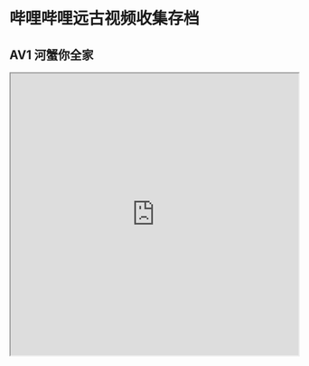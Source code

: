 # 哔哩哔哩远古视频收集存档  
## AV1 河蟹你全家  
<iframe height=498 width=510 src="https://raw.githubusercontent.com/gbxh/bilibili/main/AV1_%E6%B2%B3%E8%9F%B9%E4%BD%A0%E5%85%A8%E5%AE%B6.mp4">  
  
